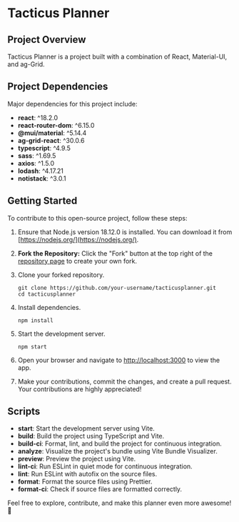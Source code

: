 # Tacticus Planner

## Project Overview
Tacticus Planner is a project built with a combination of React, Material-UI, and ag-Grid.

## Project Dependencies
Major dependencies for this project include:
- **react**: ^18.2.0
- **react-router-dom**: ^6.15.0
- **@mui/material**: ^5.14.4
- **ag-grid-react**: ^30.0.6
- **typescript**: ^4.9.5
- **sass**: ^1.69.5
- **axios**: ^1.5.0
- **lodash**: ^4.17.21
- **notistack**: ^3.0.1

## Getting Started

To contribute to this open-source project, follow these steps:

1. Ensure that Node.js version 18.12.0 is installed. You can download it from [https://nodejs.org/](https://nodejs.org/).

2. **Fork the Repository:** Click the "Fork" button at the top right of the [repository page](https://github.com/svehera/tacticusplanner) to create your own fork.

3. Clone your forked repository.

    ```
    git clone https://github.com/your-username/tacticusplanner.git
    cd tacticusplanner
    ```

4. Install dependencies.

    ```
    npm install
    ```

5. Start the development server.

    ```
    npm start
    ```

6. Open your browser and navigate to [http://localhost:3000](http://localhost:3000) to view the app.

7. Make your contributions, commit the changes, and create a pull request. Your contributions are highly appreciated!

## Scripts

- **start**: Start the development server using Vite.
- **build**: Build the project using TypeScript and Vite.
- **build-ci**: Format, lint, and build the project for continuous integration.
- **analyze**: Visualize the project's bundle using Vite Bundle Visualizer.
- **preview**: Preview the project using Vite.
- **lint-ci**: Run ESLint in quiet mode for continuous integration.
- **lint**: Run ESLint with autofix on the source files.
- **format**: Format the source files using Prettier.
- **format-ci**: Check if source files are formatted correctly.

Feel free to explore, contribute, and make this planner even more awesome! 🚀
